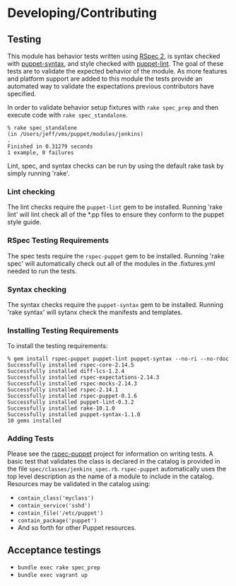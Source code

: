 # Developing/Contributing

## Testing

This module has behavior tests written using [RSpec 2](https://www.relishapp.com/rspec),
is syntax checked with [puppet-syntax](https://github.com/gds-operations/puppet-syntax), and style checked with [puppet-lint](http://puppet-lint.com/).
The goal of these tests are to validate the expected behavior of the module.
As more features and platform support are added to this module the tests
provide an automated way to validate the expectations previous contributors
have specified.

In order to validate behavior setup fixtures with `rake spec_prep` and then
execute code with `rake spec_standalone`.

    % rake spec_standalone
    (in /Users/jeff/vms/puppet/modules/jenkins)
    .
    Finished in 0.31279 seconds
    1 example, 0 failures

Lint, spec, and syntax checks can be run by using the default rake task by
simply running 'rake'.

### Lint checking

The lint checks require the `puppet-lint` gem to be installed.  Running
'rake lint' will lint check all of the *.pp files to ensure they conform to the
puppet style guide.

### RSpec Testing Requirements

The spec tests require the `rspec-puppet` gem to be installed.  Running 'rake spec'
will automatically check out all of the modules in the .fixtures.yml needed to run
the tests.

### Syntax checking

The syntax checks require the `puppet-syntax` gem to be installed.  Running
'rake syntax' will sytanx check the manifests and templates.

### Installing Testing Requirements

To install the testing requirements:

    % gem install rspec-puppet puppet-lint puppet-syntax --no-ri --no-rdoc
    Successfully installed rspec-core-2.14.5
    Successfully installed diff-lcs-1.2.4
    Successfully installed rspec-expectations-2.14.3
    Successfully installed rspec-mocks-2.14.3
    Successfully installed rspec-2.14.1
    Successfully installed rspec-puppet-0.1.6
    Successfully installed puppet-lint-0.3.2
    Successfully installed rake-10.1.0
    Successfully installed puppet-syntax-1.1.0
    10 gems installed

### Adding Tests

Please see the [rspec-puppet](https://github.com/rodjek/rspec-puppet) project
for information on writing tests.  A basic test that validates the class is
declared in the catalog is provided in the file
`spec/classes/jenkins_spec.rb`.  `rspec-puppet` automatically uses the top
level description as the name of a module to include in the catalog.
Resources may be validated in the catalog using:

 * `contain_class('myclass')`
 * `contain_service('sshd')`
 * `contain_file('/etc/puppet')`
 * `contain_package('puppet')`
 * And so forth for other Puppet resources.

## Acceptance testings

 * `bundle exec rake spec_prep`
 * `bundle exec vagrant up`

